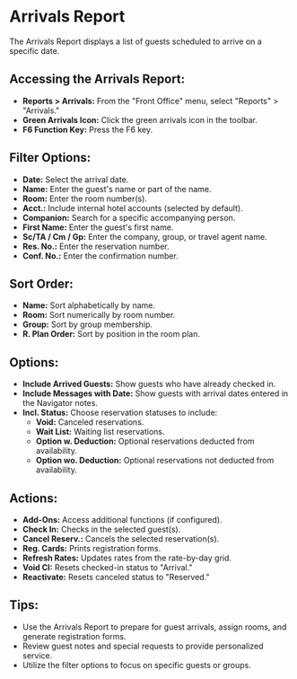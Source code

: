 # Arrivals Report

The Arrivals Report displays a list of guests scheduled to arrive on a specific date.

## Accessing the Arrivals Report:

* **Reports > Arrivals:**  From the "Front Office" menu, select "Reports" > "Arrivals."
* **Green Arrivals Icon:**  Click the green arrivals icon  in the toolbar.
* **F6 Function Key:**  Press the F6 key.

## Filter Options:

* **Date:** Select the arrival date.
* **Name:**  Enter the guest's name or part of the name.
* **Room:** Enter the room number(s).
* **Acct.:**  Include internal hotel accounts (selected by default).
* **Companion:**  Search for a specific accompanying person.
* **First Name:**  Enter the guest's first name. 
* **Sc/TA / Cm / Gp:** Enter the company, group, or travel agent name.
* **Res. No.:** Enter the reservation number. 
* **Conf. No.:**  Enter the confirmation number. 

## Sort Order:

* **Name:**  Sort alphabetically by name.
* **Room:**  Sort numerically by room number.
* **Group:** Sort by group membership. 
* **R. Plan Order:**  Sort by position in the room plan.

## Options:

* **Include Arrived Guests:**  Show guests who have already checked in.
* **Include Messages with Date:**  Show guests with arrival dates entered in the Navigator notes. 
* **Incl. Status:** Choose reservation statuses to include:
    * **Void:**  Canceled reservations.
    * **Wait List:** Waiting list reservations.
    * **Option w. Deduction:**  Optional reservations deducted from availability. 
    * **Option wo. Deduction:**  Optional reservations not deducted from availability.

## Actions:

* **Add-Ons:** Access additional functions (if configured). 
* **Check In:**  Checks in the selected guest(s). 
* **Cancel Reserv.:** Cancels the selected reservation(s). 
* **Reg. Cards:**  Prints registration forms.
* **Refresh Rates:**  Updates rates from the rate-by-day grid.
* **Void CI:**  Resets checked-in status to "Arrival." 
* **Reactivate:**  Resets canceled status to "Reserved."

## Tips:

* Use the Arrivals Report to prepare for guest arrivals, assign rooms, and generate registration forms.
* Review guest notes and special requests to provide personalized service.
* Utilize the filter options to focus on specific guests or groups. 